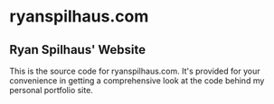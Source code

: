 # ryanspilhaus.com
## Ryan Spilhaus' Website

This is the source code for ryanspilhaus.com. It's provided for your convenience in getting a comprehensive look at the code behind my personal portfolio site.


